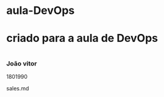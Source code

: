 # aula-DevOps
<h1>criado para a aula de DevOps</br><h1>
<h3>João vitor</h3>  
<p>1801990</p>
  
<p>sales.md</p>



